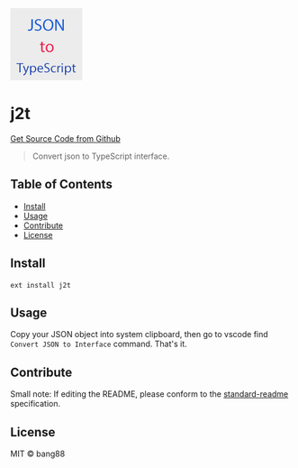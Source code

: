 [![JSON to TypeScript Interface](images/icon.png)](https://github.com/bang88/j2t.git)
# j2t

[Get Source Code from Github ](https://github.com/bang88/j2t.git)

> Convert json to TypeScript interface.

## Table of Contents

- [Install](#install)
- [Usage](#usage)
- [Contribute](#contribute)
- [License](#license)

## Install

```
ext install j2t
```

## Usage

Copy your JSON object into system clipboard, then go to vscode find `Convert JSON to Interface` command. That's it.

## Contribute

Small note: If editing the README, please conform to the [standard-readme](https://github.com/RichardLitt/standard-readme) specification.

## License

MIT © bang88

